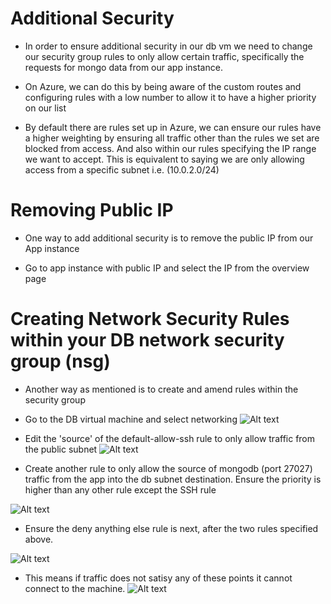 # Additional Security

- In order to ensure additional security in our db vm we need to change our security group rules to only allow certain traffic, specifically the requests for mongo data from our app instance.

- On Azure, we can do this by being aware of the custom routes and configuring rules with a low number to allow it to have a higher priority on our list

- By default there are rules set up in Azure, we can ensure our rules have a higher weighting by ensuring all traffic other than the rules we set are blocked from access. And also within our rules specifying the IP range we want to accept. This is equivalent to saying we are only allowing access from a specific subnet i.e. (10.0.2.0/24)

# Removing Public IP
- One way to add additional security is to remove the public IP from our App instance

- Go to app instance with public IP and select the IP from the overview page

# Creating Network Security Rules within your DB network security group (nsg)

- Another way as mentioned is to create and amend rules within the security group

- Go to the DB virtual machine and select networking
![Alt text](AzureDBNetworking1.png)

- Edit the 'source' of the default-allow-ssh rule to only allow traffic from the public subnet
![Alt text](AzureDBNetworking2.png)

- Create another rule to only allow the source of mongodb (port 27027) traffic from the app into the db subnet destination. Ensure the priority is higher than any other rule except the SSH rule

![Alt text](AzureDBNetworking3.png)

- Ensure the deny anything else rule is next, after the two rules specified above.

![Alt text](AzureDBNetworking4.png)

- This means if traffic does not satisy any of these points it cannot connect to the machine.
![Alt text](AzureDBNetworking5.png)